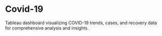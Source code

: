 # Covid-19
Tableau dashboard visualizing COVID-19 trends, cases, and recovery data for comprehensive analysis and insights.
